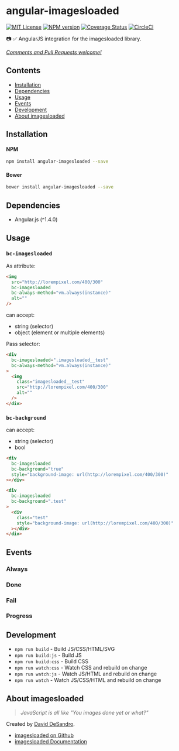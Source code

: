# angular-imagesloaded

<!--<img src="http://cdn.benjamincharity.com/open_source/angular-imagesloaded/imagesloaded-logo.jpg" align="right" alt="angular-imagesloaded">-->

[![MIT License][license_image]][license_url] [![NPM version][npm_version_image]][npm_url] [![Coverage Status][coveralls_badge]][coveralls_link] [![CircleCI][circle_badge]][circle_link]

:camera: :white_check_mark: AngularJS integration for the imagesloaded library.

_[Comments and Pull Requests welcome!][issues]_


## Contents

- [Installation](#installation)
- [Dependencies](#dependencies)
- [Usage](#usage)
- [Events](#events)
- [Development](#development)
- [About imagesloaded](#about-imagesloaded)



## Installation

#### NPM
```bash
npm install angular-imagesloaded --save
```

#### Bower
```bash
bower install angular-imagesloaded --save
```

## Dependencies

- Angular.js (^1.4.0)


## Usage

### `bc-imagesloaded`

As attribute:

```html
<img
  src="http://lorempixel.com/400/300"
  bc-imagesloaded
  bc-always-method="vm.always(instance)"
  alt=""
/>
```

can accept:

- string (selector)
- object (element or multiple elements)


Pass selector:

```html
<div
  bc-imagesloaded=".imagesloaded__test"
  bc-always-method="vm.always(instance)"
>
  <img
    class="imagesloaded__test"
    src="http://lorempixel.com/400/300"
    alt=""
  />
</div>
```

### `bc-background`

can accept:

- string (selector)
- bool

```html
<div
  bc-imagesloaded
  bc-background="true"
  style="background-image: url(http://lorempixel.com/400/300)"
></div>
```

```html
<div
  bc-imagesloaded
  bc-background=".test"
>
  <div
    class="test"
    style="background-image: url(http://lorempixel.com/400/300)"
  ></div>
</div>
```


## Events


### Always


### Done


### Fail


### Progress



## Development

- `npm run build` - Build JS/CSS/HTML/SVG
- `npm run build:js` - Build JS
- `npm run build:css` - Build CSS
- `npm run watch:css` - Watch CSS and rebuild on change
- `npm run watch:js` - Watch JS/HTML and rebuild on change
- `npm run watch` - Watch JS/CSS/HTML and rebuild on change



## About imagesloaded

> _JavaScript is all like "You images done yet or what?"_

Created by [David DeSandro][desandro].

- [imagesloaded on Github][il_github]
- [imagesloaded Documentation][il_docs]





[issues]: https://github.com/benjamincharity/angular-imagesloaded/issues

[il_github]: https://github.com/desandro/imagesloaded
[il_docs]: http://imagesloaded.desandro.com/
[desandro]: http://desandro.com/

[coveralls_badge]: https://coveralls.io/repos/github/benjamincharity/angular-imagesloaded/badge.svg?branch=master
[coveralls_link]: https://coveralls.io/github/benjamincharity/angular-imagesloaded?branch=master
[license_image]: http://img.shields.io/badge/license-MIT-blue.svg
[license_url]: LICENSE
[npm_url]: https://npmjs.org/package/angular-imagesloaded
[npm_version_image]: http://img.shields.io/npm/v/angular-imagesloaded.svg
[circle_badge]: https://circleci.com/gh/benjamincharity/angular-imagesloaded/tree/master.svg?style=svg
[circle_link]: https://circleci.com/gh/benjamincharity/angular-imagesloaded/tree/master

